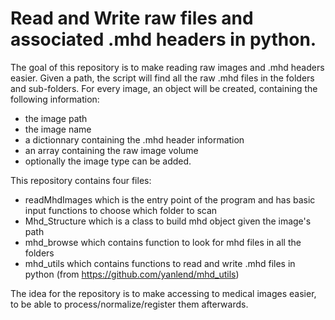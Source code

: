 # Read and Write raw files and associated .mhd headers in python.
The goal of this repository is to make reading raw images and .mhd headers easier. 
Given a path, the script will find all the raw .mhd files in the folders and sub-folders.
For every image, an object will be created, containing the following information:
- the image path
- the image name
- a dictionnary containing the .mhd header information
- an array containing the raw image volume
- optionally the image type can be added.

This repository contains four files:
- readMhdImages which is the entry point of the program and has basic input functions to choose which folder to scan
- Mhd_Structure which is a class to build mhd object given the image's path
- mhd_browse which contains function to look for mhd files in all the folders
- mhd_utils which contains functions to read and write .mhd files in python (from https://github.com/yanlend/mhd_utils)

The idea for the repository is to make accessing to medical images easier, to be able to process/normalize/register them afterwards.
